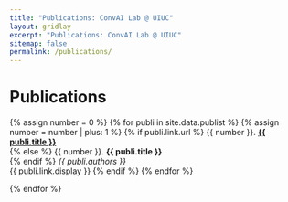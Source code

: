 ```yaml
---
title: "Publications: ConvAI Lab @ UIUC"
layout: gridlay
excerpt: "Publications: ConvAI Lab @ UIUC"
sitemap: false
permalink: /publications/
---
```



# Publications

<!-- ## Group highlights

**At the end of this page, you can find the [full list of publications and patents](#full-list-of-publications). All papers are also available on [arXiv](https://arxiv.org/search/?searchtype=author&query=Allan%2C+M+P).**

{% assign number_printed = 0 %}
{% for publi in site.data.publist %}

{% assign even_odd = number_printed | modulo: 2 %}
{% if publi.highlight == 1 %}

{% if even_odd == 0 %}
<div class="row">
{% endif %}

<div class="col-sm-6 clearfix">
 <div class="well">
  <pubtit>{{ publi.title }}</pubtit>
  <img src="{{ site.url }}{{ site.baseurl }}/images/pubpic/{{ publi.image }}" class="img-responsive" width="33%" style="float: left" />
  <p>{{ publi.description }}</p>
  <p><em>{{ publi.authors }}</em></p>
  <p><strong><a href="{{ publi.link.url }}">{{ publi.link.display }}</a></strong></p>
  <p class="text-danger"><strong> {{ publi.news1 }}</strong></p>
  <p> {{ publi.news2 }}</p>
 </div>
</div>

{% assign number_printed = number_printed | plus: 1 %}

{% if even_odd == 1 %}
</div>
{% endif %}

{% endif %}
{% endfor %}

{% assign even_odd = number_printed | modulo: 2 %}
{% if even_odd == 1 %}
</div>
{% endif %}

<p> &nbsp; </p> -->

<!-- 
## Patents
<em>Milan P Allan, S Gröblacher, RA Norte, M Leeuwenhoek</em><br />Novel atomic force microscopy probes with phononic crystals<br /> PCT/NL20-20/050797 (2020)

<em>Milan P Allan</em><br /> Methods of manufacturing superconductor and phononic elements <br /> <a href="https://patents.google.com/patent/US10439125B2/en?inventor=Milan+ALLAN&oq=inventor:(Milan+ALLAN)">US10439125B2 (2016)</a> -->

<!-- ## Full List of publications -->

<!-- {% for publi in site.data.publist %}

  <a href="{{ publi.link.url }}">{{ publi.title }}</a> <br />
  <em>{{ publi.authors }} </em><br />{{ publi.link.display }}

{% endfor %} -->

{% assign number = 0 %}
{% for publi in site.data.publist %}
  {% assign number = number | plus: 1 %}
  {% if publi.link.url %}
    {{ number }}. <a href="{{ publi.link.url }}" target="_blank">**{{ publi.title }}**</a><br>
  {% else %}
    {{ number }}. **{{ publi.title }}**<br>
  {% endif %}
  <em>{{ publi.authors }}</em><br>
  {{ publi.link.display }}
  {% endif %}
{% endfor %}

{% endfor %}